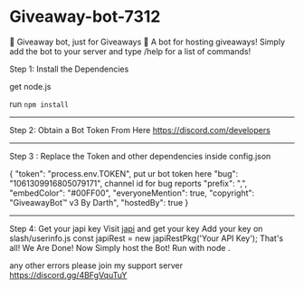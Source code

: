 # Giveaway-bot-7312
🎉 Giveaway bot, just for Giveaways 🎉  A bot for hosting giveaways!  Simply add the bot to your server and  type /help for a list of commands!








Step 1: Install the Dependencies

get node.js

run ``npm install``

___________________________________

Step 2: Obtain a Bot Token From Here
https://discord.com/developers

___________________________________

Step 3 : Replace the Token and other dependencies inside config.json

{
  "token": "process.env.TOKEN", put ur bot token here 
  "bug": "1061309916805079171", channel id for bug reports
  "prefix": ",", 
  "embedColor": "#00FF00",
  "everyoneMention": true, 
  "copyright": "GiveawayBot™ v3 By Darth",
  "hostedBy": true 
}

___________________________________

Step 4: Get your japi key
Visit [japi](https://key.japi.rest/) and get your key
Add your key on slash/userinfo.js
const japiRest = new japiRestPkg('Your API Key');
That's all! We Are Done! Now Simply host the Bot!
Run with node .

any other errors please join my support server
https://discord.gg/4BFgVquTuY
